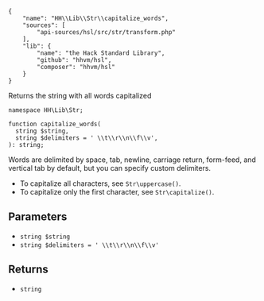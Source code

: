 ``` yamlmeta
{
    "name": "HH\\Lib\\Str\\capitalize_words",
    "sources": [
        "api-sources/hsl/src/str/transform.php"
    ],
    "lib": {
        "name": "the Hack Standard Library",
        "github": "hhvm/hsl",
        "composer": "hhvm/hsl"
    }
}
```




Returns the string with all words capitalized




``` Hack
namespace HH\Lib\Str;

function capitalize_words(
  string $string,
  string $delimiters = ' \\t\\r\\n\\f\\v',
): string;
```




Words are delimited by space, tab, newline, carriage return, form-feed, and
vertical tab by default, but you can specify custom delimiters.




+ To capitalize all characters, see ` Str\uppercase() `.
+ To capitalize only the first character, see ` Str\capitalize() `.




## Parameters




* ` string $string `
* ` string $delimiters = ' \\t\\r\\n\\f\\v' `




## Returns




- ` string `
<!-- HHAPIDOC -->
